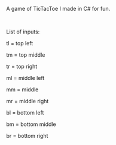 A game of TicTacToe I made in C# for fun.

­


List of inputs:

tl = top left

tm = top middle

tr = top right

ml = middle left

mm = middle 

mr = middle right

bl = bottom left

bm = bottom middle

br = bottom right
